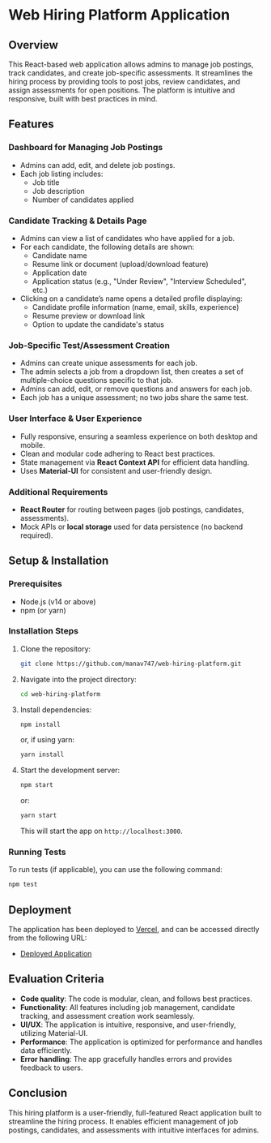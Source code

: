 

# Web Hiring Platform Application

## Overview
This React-based web application allows admins to manage job postings, track candidates, and create job-specific assessments. It streamlines the hiring process by providing tools to post jobs, review candidates, and assign assessments for open positions. The platform is intuitive and responsive, built with best practices in mind.

## Features

### Dashboard for Managing Job Postings
- Admins can add, edit, and delete job postings.
- Each job listing includes:
  - Job title
  - Job description
  - Number of candidates applied

### Candidate Tracking & Details Page
- Admins can view a list of candidates who have applied for a job.
- For each candidate, the following details are shown:
  - Candidate name
  - Resume link or document (upload/download feature)
  - Application date
  - Application status (e.g., "Under Review", "Interview Scheduled", etc.)
- Clicking on a candidate’s name opens a detailed profile displaying:
  - Candidate profile information (name, email, skills, experience)
  - Resume preview or download link
  - Option to update the candidate's status

### Job-Specific Test/Assessment Creation
- Admins can create unique assessments for each job.
- The admin selects a job from a dropdown list, then creates a set of multiple-choice questions specific to that job.
- Admins can add, edit, or remove questions and answers for each job.
- Each job has a unique assessment; no two jobs share the same test.

### User Interface & User Experience
- Fully responsive, ensuring a seamless experience on both desktop and mobile.
- Clean and modular code adhering to React best practices.
- State management via **React Context API** for efficient data handling.
- Uses **Material-UI** for consistent and user-friendly design.

### Additional Requirements
- **React Router** for routing between pages (job postings, candidates, assessments).
- Mock APIs or **local storage** used for data persistence (no backend required).
  
## Setup & Installation

### Prerequisites
- Node.js (v14 or above)
- npm (or yarn)

### Installation Steps
1. Clone the repository:
   ```bash
   git clone https://github.com/manav747/web-hiring-platform.git
   ```
2. Navigate into the project directory:
   ```bash
   cd web-hiring-platform
   ```
3. Install dependencies:
   ```bash
   npm install
   ```
   or, if using yarn:
   ```bash
   yarn install
   ```

4. Start the development server:
   ```bash
   npm start
   ```
   or:
   ```bash
   yarn start
   ```

   This will start the app on `http://localhost:3000`.

### Running Tests
To run tests (if applicable), you can use the following command:
```bash
npm test
```

## Deployment

The application has been deployed to [Vercel](#link-to-deployment), and can be accessed directly from the following URL:
- [Deployed Application](#link-to-deployment)

## Evaluation Criteria
- **Code quality**: The code is modular, clean, and follows best practices.
- **Functionality**: All features including job management, candidate tracking, and assessment creation work seamlessly.
- **UI/UX**: The application is intuitive, responsive, and user-friendly, utilizing Material-UI.
- **Performance**: The application is optimized for performance and handles data efficiently.
- **Error handling**: The app gracefully handles errors and provides feedback to users.

## Conclusion
This hiring platform is a user-friendly, full-featured React application built to streamline the hiring process. It enables efficient management of job postings, candidates, and assessments with intuitive interfaces for admins.

